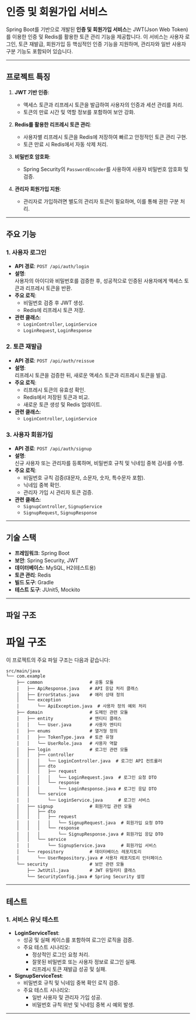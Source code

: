 # 인증 및 회원가입 서비스

Spring Boot를 기반으로 개발된 **인증 및 회원가입 서비스**는 JWT(Json Web Token)를 이용한 인증 및 Redis를 활용한 토큰 관리 기능을 제공합니다. 이 서비스는 사용자 로그인, 토큰 재발급, 회원가입 등 핵심적인 인증 기능을 지원하며, 관리자와 일반 사용자 구분 기능도 포함되어 있습니다.

---

## 프로젝트 특징

1. **JWT 기반 인증**:
    - 액세스 토큰과 리프레시 토큰을 발급하여 사용자의 인증과 세션 관리를 처리.
    - 토큰의 만료 시간 및 역할 정보를 포함하여 보안 강화.

2. **Redis를 활용한 리프레시 토큰 관리**:
    - 사용자별 리프레시 토큰을 Redis에 저장하여 빠르고 안정적인 토큰 관리 구현.
    - 토큰 만료 시 Redis에서 자동 삭제 처리.

3. **비밀번호 암호화**:
    - Spring Security의 `PasswordEncoder`를 사용하여 사용자 비밀번호 암호화 및 검증.

4. **관리자 회원가입 지원**:
    - 관리자로 가입하려면 별도의 관리자 토큰이 필요하며, 이를 통해 권한 구분 처리.

---

## 주요 기능

### 1. 사용자 로그인
- **API 경로**: `POST /api/auth/login`
- **설명**:  
  사용자의 아이디와 비밀번호를 검증한 후, 성공적으로 인증된 사용자에게 액세스 토큰과 리프레시 토큰을 반환.
- **주요 로직**:
    - 비밀번호 검증 후 JWT 생성.
    - Redis에 리프레시 토큰 저장.
- **관련 클래스**:
    - `LoginController`, `LoginService`
    - `LoginRequest`, `LoginResponse`

### 2. 토큰 재발급
- **API 경로**: `POST /api/auth/reissue`
- **설명**:  
  리프레시 토큰을 검증한 뒤, 새로운 액세스 토큰과 리프레시 토큰을 발급.
- **주요 로직**:
    - 리프레시 토큰의 유효성 확인.
    - Redis에서 저장된 토큰과 비교.
    - 새로운 토큰 생성 및 Redis 업데이트.
- **관련 클래스**:
    - `LoginController`, `LoginService`

### 3. 사용자 회원가입
- **API 경로**: `POST /api/auth/signup`
- **설명**:  
  신규 사용자 또는 관리자를 등록하며, 비밀번호 규칙 및 닉네임 중복 검사를 수행.
- **주요 로직**:
    - 비밀번호 규칙 검증(대문자, 소문자, 숫자, 특수문자 포함).
    - 닉네임 중복 확인.
    - 관리자 가입 시 관리자 토큰 검증.
- **관련 클래스**:
    - `SignupController`, `SignupService`
    - `SignupRequest`, `SignupResponse`

---

## 기술 스택

- **프레임워크**: Spring Boot
- **보안**: Spring Security, JWT
- **데이터베이스**: MySQL, H2(테스트용)
- **토큰 관리**: Redis
- **빌드 도구**: Gradle
- **테스트 도구**: JUnit5, Mockito

---

## 파일 구조

# 파일 구조

이 프로젝트의 주요 파일 구조는 다음과 같습니다:

```plaintext
src/main/java
└── com.example
    ├── common                  # 공통 모듈
    │   ├── ApiResponse.java    # API 응답 처리 클래스
    │   ├── ErrorStatus.java    # 에러 상태 정의
    │   └── exception
    │       └── ApiException.java  # 사용자 정의 예외 처리
    ├── domain                  # 도메인 관련 모듈
    │   ├── entity              # 엔티티 클래스
    │   │   └── User.java       # 사용자 엔티티
    │   ├── enums               # 열거형 정의
    │   │   ├── TokenType.java  # 토큰 유형
    │   │   └── UserRole.java   # 사용자 역할
    │   ├── login               # 로그인 관련 모듈
    │   │   ├── controller
    │   │   │   └── LoginController.java  # 로그인 API 컨트롤러
    │   │   ├── dto
    │   │   │   ├── request
    │   │   │   │   └── LoginRequest.java  # 로그인 요청 DTO
    │   │   │   └── response
    │   │   │       └── LoginResponse.java # 로그인 응답 DTO
    │   │   └── service
    │   │       └── LoginService.java      # 로그인 서비스
    │   ├── signup              # 회원가입 관련 모듈
    │   │   ├── dto
    │   │   │   ├── request
    │   │   │   │   └── SignupRequest.java  # 회원가입 요청 DTO
    │   │   │   └── response
    │   │   │       └── SignupResponse.java # 회원가입 응답 DTO
    │   │   └── service
    │   │       └── SignupService.java      # 회원가입 서비스
    │   └── repository          # 데이터베이스 레포지토리
    │       └── UserRepository.java # 사용자 레포지토리 인터페이스
    └── security                # 보안 관련 모듈
        ├── JwtUtil.java        # JWT 유틸리티 클래스
        └── SecurityConfig.java # Spring Security 설정
```

---

## 테스트

### 1. 서비스 유닛 테스트
- **LoginServiceTest**:
    - 성공 및 실패 케이스를 포함하여 로그인 로직을 검증.
    - 주요 테스트 시나리오:
        - 정상적인 로그인 요청 처리.
        - 잘못된 비밀번호 또는 사용자 정보로 로그인 실패.
        - 리프레시 토큰 재발급 성공 및 실패.
- **SignupServiceTest**:
    - 비밀번호 규칙 및 닉네임 중복 확인 로직 검증.
    - 주요 테스트 시나리오:
        - 일반 사용자 및 관리자 가입 성공.
        - 비밀번호 규칙 위반 및 닉네임 중복 시 예외 발생.

---

